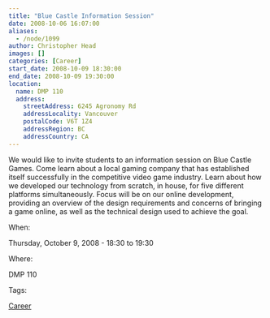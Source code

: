```yaml
---
title: "Blue Castle Information Session"
date: 2008-10-06 16:07:00
aliases:
  - /node/1099
author: Christopher Head
images: []
categories: [Career]
start_date: 2008-10-09 18:30:00
end_date: 2008-10-09 19:30:00
location:
  name: DMP 110
  address:
    streetAddress: 6245 Agronomy Rd
    addressLocality: Vancouver
    postalCode: V6T 1Z4
    addressRegion: BC
    addressCountry: CA
---
```


We would like to invite students to an information session on Blue Castle Games. Come learn about a local gaming company that has established itself successfully
in the competitive video game industry. Learn about how we developed our technology from scratch, in house, for five different platforms simultaneously. Focus will be on our online development, providing an overview of the design requirements and concerns of bringing a game online, as well as the technical design used to achieve the goal.

When:

Thursday, October 9, 2008 - 18:30 to 19:30

Where:

DMP 110

Tags:

[Career](/career)
